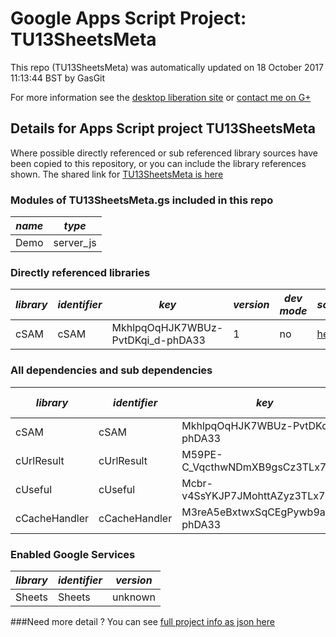 # Google Apps Script Project: TU13SheetsMeta
This repo (TU13SheetsMeta) was automatically updated on 18 October 2017 11:13:44 BST by GasGit

For more information see the [desktop liberation site](http://ramblings.mcpher.com/Home/excelquirks/drivesdk/gettinggithubready "desktop liberation") or [contact me on G+](https://plus.google.com/+BruceMcpherson "Bruce McPherson - GDE")
## Details for Apps Script project TU13SheetsMeta
Where possible directly referenced or sub referenced library sources have been copied to this repository, or you can include the library references shown. 
The shared link for [TU13SheetsMeta is here](https://script.google.com/d/1QDChb1OzY9SflsZYDEdQRBt6sHLoiRDxWIHykIpVgkP7PE183PEJt6OY/edit?usp=sharing "open in the GAS IDE")

### Modules of TU13SheetsMeta.gs included in this repo
*name*|*type*
--- | --- 
Demo| server_js
### Directly referenced libraries
*library*|*identifier*|*key*|*version*|*dev mode*|*source*|
--- | --- | --- | --- | --- | --- 
cSAM| cSAM|MkhlpqOqHJK7WBUz-PvtDKqi_d-phDA33|1|no|[here](libraries/cSAM "library source")
### All dependencies and sub dependencies
*library*|*identifier*|*key*|*version*|*dev mode*|*source*|
--- | --- | --- | --- | --- | --- 
cSAM| cSAM|MkhlpqOqHJK7WBUz-PvtDKqi_d-phDA33|1|no|[here](libraries/cSAM "library source")
cUrlResult| cUrlResult|M59PE-C_VqcthwNDmXB9gsCz3TLx7pV4j|unknown|no|[here](libraries/cUrlResult "library source")
cUseful| cUseful|Mcbr-v4SsYKJP7JMohttAZyz3TLx7pV4j|88|no|[here](libraries/cUseful "library source")
cCacheHandler| cCacheHandler|M3reA5eBxtwxSqCEgPywb9ai_d-phDA33|17|no|[here](libraries/cCacheHandler "library source")
### Enabled Google Services
*library*|*identifier*|*version*
--- | --- | --- 
Sheets| Sheets|unknown
###Need more detail ?
You can see [full project info as json here](info.json)
